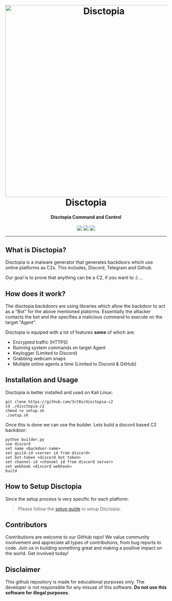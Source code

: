 <h1 align="center">
  <br>
  <a href="https://github.com/3ct0s/"><img src="https://i.ibb.co/K0RqpVb/disctopia.png" width=600 weigth=500 alt="Disctopia"></a>
  <br>
  Disctopia
  <br>
</h1>

<h4 align="center">Disctopia Command and Control</h4>

<p align="center">
    <img src="https://img.shields.io/badge/Backdoor_Platform-Windows-blue">
    <img src="https://img.shields.io/badge/Version-2.1.1-blue">
    <img src="https://img.shields.io/badge/Python-3.8.9-blue">
</p>

---

## What is Disctopia?

Disctopia is a malware generator that generates backdoors which use online platforms as C2s. This includes, Discord, Telegram and Github. 

Our goal is to prove that anything can be a C2, if you want to :) ...

## How does it work?

The disctopia backdoors are using libraries which allow the backdoor to act as a "Bot" for the above mentioned platorms. Essentially the attacker contacts the bot and the specifies a malicious command to execute on the target "Agent". 

Disctopia is equiped with a lot of features **some** of which are:
- Encrypted traffic (HTTPS)
- Running system commands on target Agent
- Keylogger (Limited to Discord)
- Grabbing webcam snaps
- Multiple online agents a time (Limited to Discord & GitHub)

## Installation and Usage

Disctopia is better installed and used on Kali Linux:
```
git clone https://github.com/3ct0s/disctopia-c2
cd ./disctopia-c2
chmod +x setup.sh
./setup.sh
```
Once this is done we can use the builder. Lets build a discord based C2 backdoor:
```
python builder.py
use discord
set name <backdoor-name>
set guild-id <server id from discord>
set bot-token <discord bot token>
set channel-id <channel id from discord server>
set webhook <discord webhook>
build
```

## How to Setup Disctopia
Since the setup process is very specific for each platform:

> Please follow the [setup guide](https://github.com/3ct0s/disctopia-c2/wiki/) to setup Disctopia.

## Contributors
Contributions are welcome to our GitHub repo! We value community involvement and appreciate all types of contributions, from bug reports to code. Join us in building something great and making a positive impact on the world. Get involved today!

## Disclaimer
This github repository is made for educational purposes only. The developer is not responsible for any misuse of this software. **Do not use this software for illegal purposes.**
